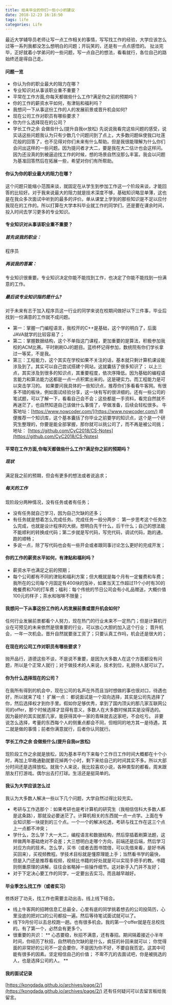 ```yaml
---
title: 给未毕业的你们一些小小的建议
date: 2018-12-23 16:18:50
tags: life
categories: Life
---
```

最近大学辅导员老师让写一点工作相关的事情，写写找工作的经验，大学应该怎么过等一系列我都没怎么想明白的问题；开玩笑的，还是有一点点感悟的。
扯淡完毕，正好就着小学弟问的一些问题，写一点自己的想法，看看就行，各位自己的路始终还是得自己走。
<!-- more -->

#### 问题一览
- 你认为你的职业最大的阻力在哪？
- 专业知识对从事该职业重不重要？
- 平常在工作方面,你每天都做些什么工作?满足你之前的预期吗？
- 你的工作的薪资水平如何，有津贴和福利吗？
- 我想问一下从事这份工作的人的发展前景或晋升机会如何?
- 现在公司工作对职员有哪些要求？
- 你为什么选择现在的公司？
- 学长工作之余 会做些什么(提升自我or放松)
先说说我看完这些问题的感受，说实话这些问题我认为只有少数几个问题问到了点上，大多数问题纵使我口吐莲花般的回答了，也不见得对你们未来有什么帮助。但是我很能理解为什么你们会问出这样的一些问题。因为提问者才大二，要是我在大二估计也会这样问。因为还没真的到被逼迫找工作的时候，想的场景自然没那么丰富。我会以问题为基准回答然后在拓展一些，希望对你们有所帮助。

#### 你认为你的职业最大的阻力在哪？
这个问题只能缩小范围来谈，就固定在从学生到参加工作这一个阶段来谈，才能回答的比较好。对于我来说最大的阻力就是技术深度不够，基础知识略显单薄，这也是在我众多次面试中听到的最多的评价。单从课堂上学到的那些知识是不足以应付我现在的工作的。所以打算在大学本科毕业就工作的同学们，还是要在课余时间，投入时间去学习更多的专业知识。

#### 专业知识对从事该职业重不重要？
##### 首先说我的职业：
程序员
##### 再说我的答案：
专业知识很重要。专业知识决定你能不能找到工作，也决定了你能不能找到一份满意的工作。
##### 最后说专业知识指的是什么?
对于未来有志于加入程序员这一行业的同学来说在校期间做好以下三件事，毕业后找到一份满意的工作就不成问题。
- 第一：掌握一门编程语言，我校开的C++是基础，这个学的明白了，后面JAVA就学的比较容易了；
- 第二：掌握数据结构，这个不单指这门课程，更加重要的是算法，积极参加我校的ACM比赛。平时刷刷OJ的题目。蓝桥杯记得参加，数统院有你们学长拿过一等奖，不是我。
- 第三：工程能力，这个其实在学校如果不关注的话，基本就只剩计算机课设能涉及到了。其实可以自己尝试搭建个网站，这就囊括了很多知识了；
以上三点，其实涉及到很多的知识点，其重要程度，依次序降低。因为基础的编程语言能力和算法能力这都是一点一点积累出来的。这是硬实力。而工程能力是可以突击学习的。
如果要问我具体的一些知识点，推荐你们多看看牛客网。有很多不错的板块，例如面试经验分享，这一块有写的很详细的。还有一些公司的笔试题，可以了解一下，看看自己会不会；这些都是一手资料，看完自然就不再迷茫了，也自然知道自己该做什么事情了，早做准备，后续会轻松很多。
牛客地址：[https://www.nowcoder.com/](https://www.nowcoder.com/)
顺便推荐一个知识库，这个基本囊括了你毕业之前要学的知识点，这个是一个研究生整理的，你要是能全部掌握，那你就可以挑公司了，而不再是被公司挑；
地址： [https://github.com/CyC2018/CS-Notes](https://github.com/CyC2018/CS-Notes)

#### 平常在工作方面,你每天都做些什么工作?满足你之前的预期吗？
##### 现状
满足我之前的预期，但会有更多的想法或者说追求；
##### 每天的工作
现阶段分两种情况，没有任务或者有任务；
- 没有任务就自己学习，因为自己欠缺的还多；
- 有任务就是想着怎么完成任务。完成任务一般分两步： 第一步思考这个任务怎么完成，也就是设计程序的大纲，想明白先干什么，后干什么；自己的想法能不能顺利的转换成代码；第二步就是写代码，写完代码，调试代码，跑的通，跑的顺畅；
- 多说一点，除了写代码也会有一些开会或者跟同事讨论怎么更好的完成开发；

#### 你的工作的薪资水平如何，有津贴和福利吗？
- 薪资水平也满足之前的预期；
- 每个公司都有不同的津贴和福利方案；但大概就是每个月有一定餐费和车费；
我所在的公司每个月固定有400块的饭补，如果当天工作超过11个小时有30的晚餐费和70的打车费；福利：每个传统的节日公司会有小礼品赠送，大概价值100元的样子；茶水和咖啡不限量；

#### 我想问一下从事这份工作的人的发展前景或晋升机会如何?
任何行业发展前景都看个人努力，现在热门的行业未来不一定热门；但是计算机行业在可预见的未来依然是很重要的行业，可以放心大胆的加入这个行业；
晋升机会，一年一次机会。晋升自然就要涨工资了；只要认真工作吗，机会还是很大的；

#### 在现在的公司工作对职员有哪些要求？
抛开品行，道德这些不谈，不是说不重要，是因为大多数人在这个方面都没有问题，所以是个正常人就行；对于做技术的人来说，技术到位，礼貌待人就可以了。

#### 你为什么选择现在的公司？
在我所有得到的机会中，现在公司的名声在外而且当时想做的事也很对口，待遇也好，所以就来了哇！
扩展一点：
都说面试是一个双向选择，其实是公司先选择了你，然后选择权才到你手里。假如你足够优秀，拿到了国内顶尖的那几家互联网公司的offer，那个时候选择才显得有意义，多数人在大多数时候其实是没得选的。因为最好的其实就那几家，能获得其中一家的青睐就去这家吧，不会吃亏。
非要说怎么选择，考量的东西每个人的侧重点都会不同，但相同的地方其一是待遇，其二就是做的事情；前者你满意就行，后者你认同就行。

#### 学长工作之余 会做些什么(提升自我or放松)
现阶段工作之余就是放松，因为基本平均下来每个工作日工作时间大概都在十个小时，再加上早晚通勤就要花掉两个小时，剩下来给自己的时间其实不多。所以大部分时间还是选择放松。就我个人来说，我比较喜欢小说，各种类型的都看。周末跟朋友打打游戏。偶尔出去打打球。生活还是挺简单的。

#### 我认为大学应该怎么过
我认为大多数人解决一些以下几个问题，大学自然过得比较充实。
- 考研与工作选那个：如果考研也是考计算机的研究生（我相信信科大多数人都是这条路），那就没必要迷茫了。计算机相关的东西就一点一点学。上面在专业知识那一块提到的三个点。一个一个的解决吃透，考研与找工作在这三个点上一点都不冲突；
- 学什么，怎么学？大一大二，编程语言和数据结构，然后穿插着刷算法题，这样做两年基础绝对不会差；大三想明白走哪个方向，前端还是后端，然后学习对应方向的技术。怎么学，买书（或者去图书馆借，可以先借来看，是好书再买回来），买视频教程。学技术目标就是懂原理能上手；当然看书学的最快，但是入门还是推荐看视频，视频比书籍的好处就是可以实现手把手的教。书籍则侧重原理的讲解，往往会省略掉一些操作细节。这对新手入门并不友好；
- 对于下定决心要工作的同学，一定要出去实习。而且越早越好。

#### 毕业季怎么找工作（或者实习）
修炼好了功夫，找工作也需要主动出击。线上线下结合。
- 线上牛客网的招聘信息汇总最全，心里有底的同学挑着想去的公司投简历，心里没底的把对口的公司都投一遍。然后等待笔试面试就可以了。
- 线下9月份可以去总校跑一趟。也有很多机会。我的第一个offer就是在总校找的。有了第一个，必然会有更多个。
- 很重要的共识：
**
心态要稳，秋招不满意，还有春招。期间隔着接近小半年时间，你经历了秋招，自然明白欠缺的是什么，疯狂的补回来就可以；
你觉得面的非常好的公司不一定会要你，不是因为你不好，不要自我否定。这其中可能有很多的因素。坚定相信自己的价值；
不卑不亢的去面试吧，你是被挑选的人，也是选择公司的人。
**
#### 我的面试记录
[https://kongdada.github.io/archives/page/2/](https://kongdada.github.io/archives/page/2/)
还有任何疑问可以去留言板给我留言。